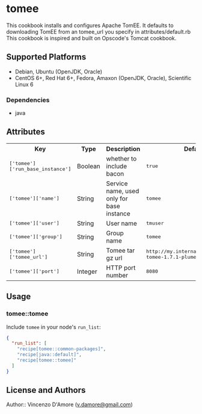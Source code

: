 # tomee

This cookbook installs and configures Apache TomEE. 
It defaults to downloading TomEE from an tomee_url you specify in attributes/default.rb
This cookbook is inspired and built on Opscode's Tomcat cookbook.

## Supported Platforms

- Debian, Ubuntu (OpenJDK, Oracle)
- CentOS 6+, Red Hat 6+, Fedora, Amaxon (OpenJDK, Oracle), Scientific Linux 6

### Dependencies
- java

## Attributes

<table>
  <tr>
    <th>Key</th>
    <th>Type</th>
    <th>Description</th>
    <th>Default</th>
  </tr>
  <tr>
    <td><tt>['tomee']['run_base_instance']</tt></td>
    <td>Boolean</td>
    <td>whether to include bacon</td>
    <td><tt>true</tt></td>
  </tr>
  <tr>
    <td><tt>['tomee']['name']</tt></td>
    <td>String</td>
    <td>Service name, used only for base instance</td>
    <td><tt>tomee</tt></td>
  </tr>
  <tr>
    <td><tt>['tomee']['user']</tt></td>
    <td>String</td>
    <td>User name</td>
    <td><tt>tmuser</tt></td>
  </tr>
  <tr>
    <td><tt>['tomee']['group']</tt></td>
    <td>String</td>
    <td>Group name</td>
    <td><tt>tomee</tt></td>
  </tr>
  <tr>
    <td><tt>['tomee']['tomee_url']</tt></td>
    <td>String</td>
    <td>Tomee tar gz url</td>
    <td><tt>http://my.internal.server/apache-tomee-1.7.1-plume.tar.gz</tt></td>
  </tr>
  <tr>
    <td><tt>['tomee']['port']</tt></td>
    <td>Integer</td>
    <td>HTTP port number</td>
    <td><tt>8080</tt></td>
  </tr>
</table>

## Usage

### tomee::tomee

Include `tomee` in your node's `run_list`:

```json
{
  "run_list": [
    "recipe[tomee::common-packages]",
    "recipe[java::default]",
    "recipe[tomee::tomee]"
  ]
}
```

## License and Authors

Author:: Vincenzo D'Amore (<v.damore@gmail.com>)

